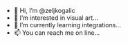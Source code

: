 - 👋 Hi, I’m @zeljkogalic
- 👀 I’m interested in visual art...
- 🌱 I’m currently learning integrations...
- 📫 You can reach me on line...

<!---
zeljkogalic/zeljkogalic is a ✨ special ✨ repository because its `README.md` (this file) appears on your GitHub profile.
You can click the Preview link to take a look at your changes.
--->

